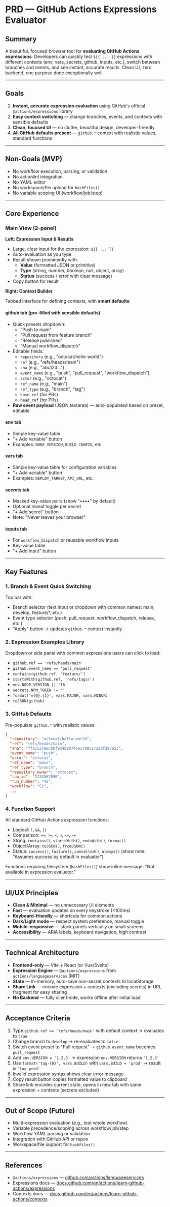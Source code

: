 # PRD — **GitHub Actions Expressions Evaluator**

## Summary

A beautiful, focused browser tool for **evaluating GitHub Actions expressions**. Developers can quickly test `${{ ... }}` expressions with different contexts (env, vars, secrets, github, inputs, etc.), switch between branches and events, and see instant, accurate results. Clean UI, zero backend, one purpose done exceptionally well.

---

## Goals

1. **Instant, accurate expression evaluation** using GitHub's official `@actions/expressions` library
2. **Easy context switching** — change branches, events, and contexts with sensible defaults
3. **Clean, focused UI** — no clutter, beautiful design, developer-friendly
4. **All GitHub defaults present** — `github.*` context with realistic values, standard functions

---

## Non-Goals (MVP)

* No workflow execution, parsing, or validation
* No actionlint integration
* No YAML editor
* No workspace/file upload for `hashFiles()`
* No variable scoping UI (workflow/job/step)

---

## Core Experience

### Main View (2-panel)

**Left: Expression Input & Results**
* Large, clear input for the expression: `${{ ... }}`
* Auto-evaluation as you type
* Result shown prominently with:
  * **Value** (formatted JSON or primitive)
  * **Type** (string, number, boolean, null, object, array)
  * **Status** (success / error with clear message)
* Copy button for result

**Right: Context Builder**

Tabbed interface for defining contexts, with **smart defaults**:

#### **github** tab (pre-filled with sensible defaults)
* Quick presets dropdown:
  * "Push to main"
  * "Pull request from feature branch"
  * "Release published"
  * "Manual workflow_dispatch"
* Editable fields:
  * `repository` (e.g., "octocat/hello-world")
  * `ref` (e.g., "refs/heads/main")
  * `sha` (e.g., "abc123...")
  * `event_name` (e.g., "push", "pull_request", "workflow_dispatch")
  * `actor` (e.g., "octocat")
  * `ref_name` (e.g., "main")
  * `ref_type` (e.g., "branch", "tag")
  * `base_ref` (for PRs)
  * `head_ref` (for PRs)
* **Raw event payload** (JSON textarea) — auto-populated based on preset, editable

#### **env** tab
* Simple key-value table
* "+ Add variable" button
* Examples: `NODE_VERSION`, `BUILD_CONFIG`, etc.

#### **vars** tab
* Simple key-value table for configuration variables
* "+ Add variable" button
* Examples: `DEPLOY_TARGET`, `API_URL`, etc.

#### **secrets** tab
* Masked key-value pairs (show "••••" by default)
* Optional reveal toggle per secret
* "+ Add secret" button
* Note: "Never leaves your browser"

#### **inputs** tab
* For `workflow_dispatch` or reusable workflow inputs
* Key-value table
* "+ Add input" button

---

## Key Features

### 1. **Branch & Event Quick Switching**
Top bar with:
* Branch selector (text input or dropdown with common names: main, develop, feature/*, etc.)
* Event type selector (push, pull_request, workflow_dispatch, release, etc.)
* "Apply" button → updates `github.*` context instantly

### 2. **Expression Examples Library**
Dropdown or side panel with common expressions users can click to load:
* `github.ref == 'refs/heads/main'`
* `github.event_name == 'pull_request'`
* `contains(github.ref, 'feature/')`
* `startsWith(github.ref, 'refs/tags/')`
* `env.NODE_VERSION || '16'`
* `secrets.NPM_TOKEN != ''`
* `format('v{0}.{1}', vars.MAJOR, vars.MINOR)`
* `toJSON(github)`

### 3. **GitHub Defaults**
Pre-populate `github.*` with realistic values:
```json
{
  "repository": "octocat/hello-world",
  "ref": "refs/heads/main",
  "sha": "ffac537e6cbbf934b08745a378932722df287a53",
  "event_name": "push",
  "actor": "octocat",
  "ref_name": "main",
  "ref_type": "branch",
  "repository_owner": "octocat",
  "run_id": "1234567890",
  "run_number": "42",
  "workflow": "CI",
  ...
}
```

### 4. **Function Support**
All standard GitHub Actions expression functions:
* Logical: `!`, `&&`, `||`
* Comparison: `==`, `!=`, `<`, `>`, `<=`, `>=`
* String: `contains()`, `startsWith()`, `endsWith()`, `format()`
* Object/Array: `toJSON()`, `fromJSON()`
* Status: `success()`, `failure()`, `cancelled()`, `always()` (show note: "Assumes success by default in evaluator")

Functions requiring filesystem (`hashFiles()`) show inline message: "Not available in expression evaluator."

---

## UI/UX Principles

* **Clean & Minimal** — no unnecessary UI elements
* **Fast** — evaluation updates on every keystroke (<100ms)
* **Keyboard-friendly** — shortcuts for common actions
* **Dark/Light mode** — respect system preference, manual toggle
* **Mobile-responsive** — stack panels vertically on small screens
* **Accessibility** — ARIA labels, keyboard navigation, high contrast

---

## Technical Architecture

* **Frontend-only** — Vite + React (or Vue/Svelte)
* **Expression Engine** — `@actions/expressions` from `actions/languageservices` (MIT)
* **State** — in-memory, auto-save non-secret contexts to localStorage
* **Share Link** — encode expression + contexts (excluding secrets) in URL fragment for easy sharing
* **No Backend** — fully client-side, works offline after initial load

---

## Acceptance Criteria

1. Type `github.ref == 'refs/heads/main'` with default context → evaluates to `true`
2. Change branch to `develop` → re-evaluates to `false`
3. Switch event preset to "Pull request" → `github.event_name` becomes `pull_request`
4. Add `env.VERSION = '1.2.3'` → expression `env.VERSION` returns `'1.2.3'`
5. Use `format('tag-{0}', vars.BUILD)` with `vars.BUILD = 'prod'` → result is `'tag-prod'`
6. Invalid expression syntax shows clear error message
7. Copy result button copies formatted value to clipboard
8. Share link encodes current state, opens in new tab with same expression + contexts (secrets excluded)

---

## Out of Scope (Future)

* Multi-expression evaluation (e.g., test whole workflow)
* Variable precedence/scoping across workflow/job/step
* Workflow YAML parsing or validation
* Integration with GitHub API or repos
* Workspace/file support for `hashFiles()`

---

## References

* `@actions/expressions` — [github.com/actions/languageservices](https://github.com/actions/languageservices)
* Expressions docs — [docs.github.com/en/actions/learn-github-actions/expressions](https://docs.github.com/en/actions/learn-github-actions/expressions)
* Contexts docs — [docs.github.com/en/actions/learn-github-actions/contexts](https://docs.github.com/en/actions/learn-github-actions/contexts)
